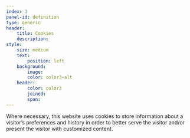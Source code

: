 ```yaml
---
index: 3
panel-id: definition
type: generic
header:
    title: Cookies
    description:
style:
    size: medium
    text:
        position: left
    background:
        image:
        color: color3-alt
    header:
        color: color3
        joined:
        span:
---
```

<div class="inner">
    <p>Where necessary, this website uses cookies to store information about a visitor’s preferences and history in order to better serve the visitor and/or present the visitor with customized content.</p>
</div>
